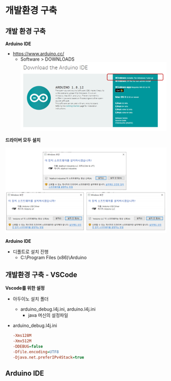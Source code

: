 # 개발환경 구축



  

## 개발 환경 구축

**Arduino IDE**

-   https://www.arduino.cc/
    -   Software > DOWNLOADS
        ![image-20200910094859880](01.개발환경_구축.assets/image-20200910094859880.png)



**드라이버 모두 설치**

![image-20200910094926253](01.개발환경_구축.assets/image-20200910094926253.png)



**Arduino IDE**

-   디폴트로 설치 진행
    -   C:\Program Files (x86)\Arduino



## 개발환경 구축 - VSCode

**Vscode를 위한 설정**

-   아두이노 설치 폴더

    -   arduino_debug.l4j.ini, arduino.l4j.ini 
        -   java 머신의 설정파일

-   arduino_debug.l4j.ini

    ```ini
    -Xms128M
    -Xmx512M
    -DDEBUG=false
    -Dfile.encoding=UTF8
    -Djava.net.preferIPv4Stack=true
    ```

    

  

## Arduino IDE

